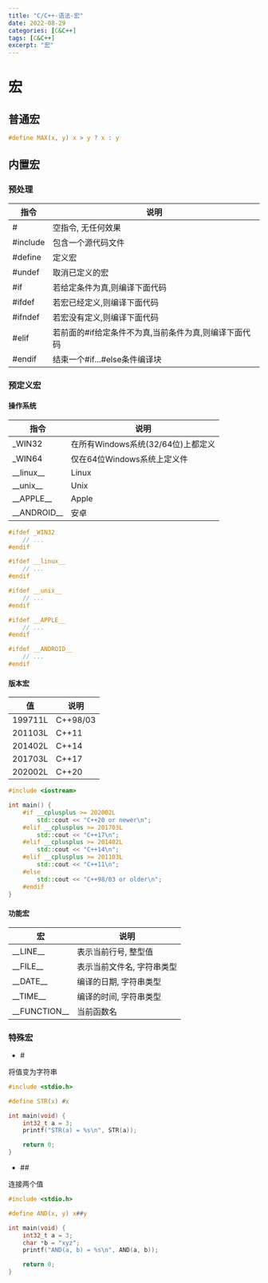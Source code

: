 ```yaml
---
title: "C/C++-语法-宏"
date: 2022-08-29
categories: [C&C++]
tags: [C&C++]
excerpt: "宏"
---
```


# 宏

## 普通宏

```c
#define MAX(x, y) x > y ? x : y
```

## 内置宏

### 预处理

| 指令     | 说明                                              |
| -------- | ------------------------------------------------ |
| #        | 空指令, 无任何效果                                 |
| #include | 包含一个源代码文件                                 |
| #define  | 定义宏                                            |
| #undef   | 取消已定义的宏                                     |
| #if      | 若给定条件为真,则编译下面代码                       |
| #ifdef   | 若宏已经定义,则编译下面代码                         |
| #ifndef  | 若宏没有定义,则编译下面代码                         |
| #elif    | 若前面的#if给定条件不为真,当前条件为真,则编译下面代码 |
| #endif   | 结束一个#if...#else条件编译块                      |

### 预定义宏

#### 操作系统

| 指令          | 说明                                |
| ------------  | ---------------------------------- |
| _WIN32        | 在所有Windows系统(32/64位)上都定义   |
| _WIN64        | 仅在64位Windows系统上定义件          |
| \_\_linux__   | Linux                              |
| \_\_unix__    | Unix                               |
| \_\_APPLE__   | Apple                              |
| \_\_ANDROID__ | 安卓                               |

```c++
#ifdef _WIN32
    // ...
#endif

#ifdef __linux__
    // ...
#endif

#ifdef __unix__
    // ...
#endif

#ifdef __APPLE__ 
    // ...
#endif

#ifdef __ANDROID__
    // ...
#endif
```

#### 版本宏

| 值        | 说明     |
| --------  | -------- |
| 199711L   | C++98/03 |
| 201103L   | C++11    |
| 201402L   | C++14    |
| 201703L   | C++17    |
| 202002L   | C++20    |

```c++
#include <iostream>

int main() {
    #if __cplusplus >= 202002L
        std::cout << "C++20 or newer\n";
    #elif __cplusplus >= 201703L
        std::cout << "C++17\n";
    #elif __cplusplus >= 201402L
        std::cout << "C++14\n";
    #elif __cplusplus >= 201103L
        std::cout << "C++11\n";
    #else
        std::cout << "C++98/03 or older\n";
    #endif
}
```

#### 功能宏

| 宏           | 说明                       |
| ------------ | -------------------------- |
| \_\_LINE__     | 表示当前行号, 整型值       |
| \_\_FILE__     | 表示当前文件名, 字符串类型 |
| \_\_DATE__     | 编译的日期, 字符串类型     |
| \_\_TIME__     | 编译的时间, 字符串类型     |
| \_\_FUNCTION__ | 当前函数名                |

### 特殊宏

- \#

将值变为字符串

```c
#include <stdio.h>

#define STR(x) #x

int main(void) {
    int32_t a = 3;
    printf("STR(a) = %s\n", STR(a));

    return 0;
}
```

- \##

连接两个值

```c
#include <stdio.h>

#define AND(x, y) x##y

int main(void) {
    int32_t a = 3;
    char *b = "xyz";
    printf("AND(a, b) = %s\n", AND(a, b));

    return 0;
}
```

